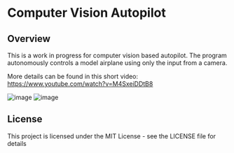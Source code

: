 # Computer Vision Autopilot

## Overview

This is a work in progress for computer vision based autopilot. The program autonomously controls a model airplane using only the input from a camera.

More details can be found in this short video: https://www.youtube.com/watch?v=M4SxeiDDtB8

![image](https://user-images.githubusercontent.com/89954856/200971965-1a8ef12b-32a3-47d6-912b-5e87b858c477.png)
![image](https://user-images.githubusercontent.com/89954856/200972281-21ac0663-9b00-423a-a236-95db88f7aed0.png)

## License
This project is licensed under the MIT License - see the LICENSE file for details


